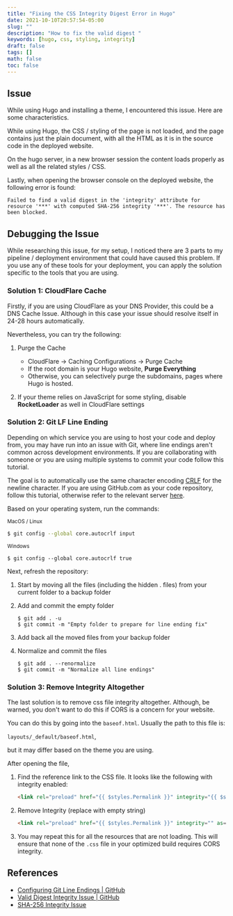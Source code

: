 ```yaml
---
title: "Fixing the CSS Integrity Digest Error in Hugo"
date: 2021-10-10T20:57:54-05:00
slug: ""
description: "How to fix the valid digest "
keywords: [hugo, css, styling, integrity]
draft: false
tags: []
math: false
toc: false
---
```


## Issue 

While using Hugo and installing a theme, I encountered this issue. Here are some characteristics. 

While using Hugo, the CSS / styling of the page is not loaded, and the page contains just the plain document, with all the HTML as it is in the source code in the deployed website.

On the hugo server, in a new browser session the content loads properly as well as all the related styles / CSS.

Lastly, when opening the browser console on the deployed website, the following error is found:

```
Failed to find a valid digest in the 'integrity' attribute for resource '***' with computed SHA-256 integrity '***'. The resource has been blocked.
```

## Debugging the Issue

While researching this issue, for my setup, I noticed there are 3 parts to my pipeline / deployment environment that could have caused this problem. If you use any of these tools for your deployment, you can apply the solution specific to the tools that you are using.

### Solution 1: CloudFlare Cache

Firstly, if you are using CloudFlare as your DNS Provider, this could be a DNS Cache Issue. Although in this case your issue should resolve itself in 24-28 hours automatically. 

Nevertheless, you can try the following:
1. Purge the Cache 

    * CloudFlare →  Caching Configurations → Purge Cache
    * If the root domain is your Hugo website, **Purge Everything**
    * Otherwise, you can selectively purge the subdomains, pages where Hugo is hosted.

2. If your theme relies on JavaScript for some styling, disable **RocketLoader** as well in CloudFlare settings

### Solution 2: Git LF Line Ending

Depending on which service you are using to host your code and deploy from, you may have run into an issue with Git, where line endings aren't common across development environments. If you are collaborating with someone or you are using multiple systems to commit your code follow this tutorial.

The goal is to automatically use the same character encoding [CRLF](https://en.wikipedia.org/wiki/Newline) for the newline character. If you are using GitHub.com as your code repository, follow this tutorial, otherwise refer to the relevant server [here](https://docs.github.com/en/enterprise-server@3.0/get-started/getting-started-with-git/configuring-git-to-handle-line-endings).

Based on your operating system, run the commands:

<small>MacOS / Linux</small>
```bash
$ git config --global core.autocrlf input
```

<small>Windows</small>
```
$ git config --global core.autocrlf true
```

Next, refresh the repository:

1. Start by moving all the files (including the hidden . files) from your current folder to a backup folder
2. Add and commit the empty folder

    ```
    $ git add . -u
    $ git commit -m "Empty folder to prepare for line ending fix"

    ```
3. Add back all the moved files from your backup folder
4. Normalize and commit the files

    ```
    $ git add . --renormalize
    $ git commit -m "Normalize all line endings"
    ```


### Solution 3: Remove Integrity Altogether

The last solution is to remove css file integrity altogether. Although, be warned, you don't want to do this if CORS is a concern for your website.

You can do this by going into the `baseof.html`. Usually the path to this file is:

`layouts/_default/baseof.html`, 

but it may differ based on the theme you are using.

After opening the file, 
1. Find the reference link to the CSS file. It looks like the following with integrity enabled:
    ```html
    <link rel="preload" href="{{ $styles.Permalink }}" integrity="{{ $styles.Data.Integrity }}" as="style" crossorigin="anonymous">
    ```
2. Remove Integrity (replace with empty string)
    ```html
    <link rel="preload" href="{{ $styles.Permalink }}" integrity="" as="style" crossorigin="anonymous">
    ```
3. You may repeat this for all the resources that are not loading. This will ensure that none of the `.css` file in your optimized build requires CORS integrity.


## References
* [Configuring Git Line Endings | GitHub](https://docs.github.com/en/get-started/getting-started-with-git/configuring-git-to-handle-line-endings)
* [Valid Digest Integrity Issue | GitHub](https://github.com/lxndrblz/anatole/issues/114#issuecomment-828750909)
* [SHA-256 Integrity Issue](https://github.com/alanorth/hugo-theme-bootstrap4-blog/issues/53)